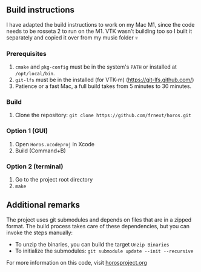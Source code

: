 ## Build instructions

I have adapted the build instructions to work on my Mac M1, since the code needs to be rosseta 2 to run on the M1. VTK wasn't building too so I built it separately and copied it over from my music folder 💀

### Prerequisites

1. `cmake` and `pkg-config` must be in the system's `PATH` or installed at `/opt/local/bin`.
2. `git-lfs` must be in the installed (for VTK-m) (https://git-lfs.github.com/) 
3. Patience or a fast Mac, a full build takes from 5 minutes to 30 minutes.

### Build

1. Clone the repository: `git clone https://github.com/frnext/horos.git`

### Option 1 (GUI)

1. Open `Horos.xcodeproj` in Xcode
2. Build (Command+B)

### Option 2 (terminal)

1. Go to the project root directory
2. `make`

## Additional remarks

The project uses git submodules and depends on files that are in a zipped format.
The build process takes care of these dependencies, but you can invoke the steps manually:

- To unzip the binaries, you can build the target `Unzip Binaries`
- To initialize the submodules: `git submodule update --init --recursive`

For more information on this code, visit [horosproject.org](https://horosproject.org/get-involved/)
